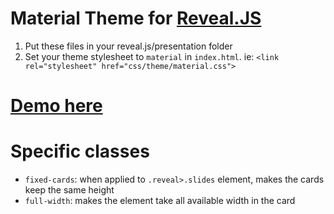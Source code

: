 # Material Theme for [Reveal.JS](https://github.com/hakimel/reveal.js/)

1. Put these files in your reveal.js/presentation folder
2. Set your theme stylesheet to `material` in `index.html`. ie: `<link rel="stylesheet" href="css/theme/material.css">`


# [Demo here](https://cromfr.github.io/revealjs-theme-material/)


# Specific classes

- `fixed-cards`: when applied to `.reveal>.slides` element, makes the cards keep the same height
- `full-width`: makes the element take all available width in the card
